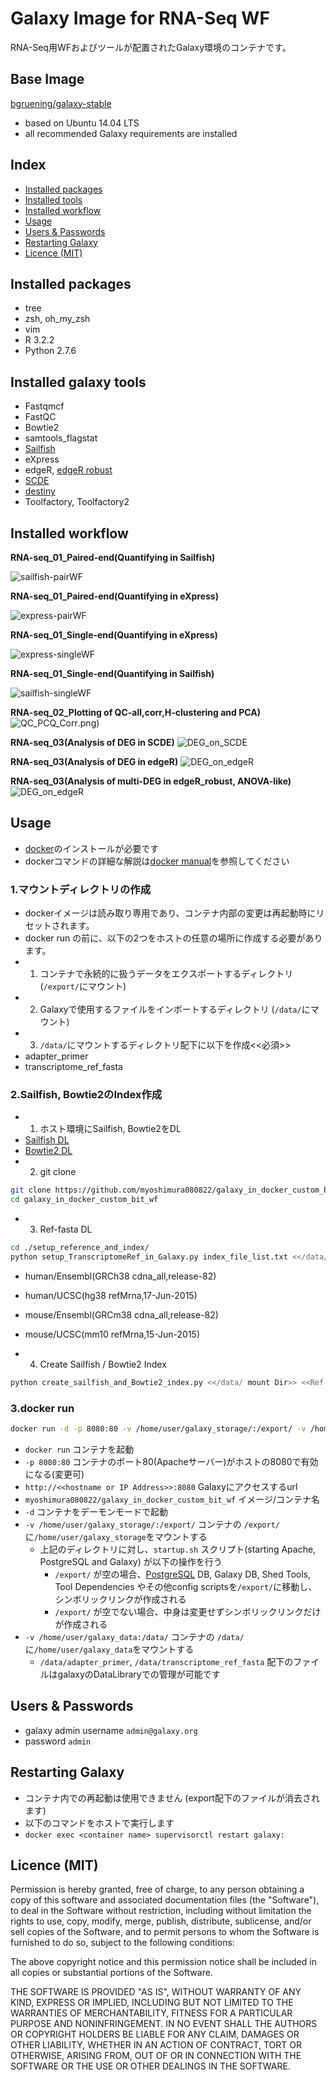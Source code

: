 # Galaxy Image for RNA-Seq WF

RNA-Seq用WFおよびツールが配置されたGalaxy環境のコンテナです。 

## Base Image
[bgruening/galaxy-stable](https://github.com/bgruening/docker-galaxy-stable)

* based on Ubuntu 14.04 LTS
* all recommended Galaxy requirements are installed

## Index
* [Installed packages](#installed-pkg)
* [Installed tools](#installed-tools)
* [Installed workflow](#installed-wf)
* [Usage](#usage)
* [Users & Passwords](#user--passowrds)
* [Restarting Galaxy](#restarting-galaxy)
* [Licence (MIT)](#license-mit)

## <a id="installed-pkg">Installed packages
* tree
* zsh, oh_my_zsh
* vim
* R 3.2.2
* Python 2.7.6

## <a id="installed-tools">Installed galaxy tools
* Fastqmcf
* FastQC
* Bowtie2
* samtools_flagstat
* [Sailfish](http://www.cs.cmu.edu/~ckingsf/software/sailfish/)
* eXpress
* edgeR, [edgeR robust](http://imlspenticton.uzh.ch/robinson_lab/edgeR_robust/)
* [SCDE](http://hms-dbmi.github.io/scde/)
* [destiny](https://www.helmholtz-muenchen.de/icb/destiny)
* Toolfactory, Toolfactory2

## <a id="installed-wf">Installed workflow

**RNA-seq_01_Paired-end(Quantifying in Sailfish)**

![sailfish-pairWF](https://github.com/myoshimura080822/galaxy_in_docker_custom_bit_wf/blob/master/images/RNA-seq_01_Paired-end(Quantifying%20in%20Sailfish).png)

**RNA-seq_01_Paired-end(Quantifying in eXpress)**

![express-pairWF](https://github.com/myoshimura080822/galaxy_in_docker_custom_bit_wf/blob/master/images/RNA-seq_01_Paired-end(Quantifying%20in%20eXpress).png)

**RNA-seq_01_Single-end(Quantifying in eXpress)**

![express-singleWF](https://github.com/myoshimura080822/galaxy_in_docker_custom_bit_wf/blob/master/images/RNA-seq_01_Single-end(Quantifying%20in%20eXpress).png)

**RNA-seq_01_Single-end(Quantifying in Sailfish)**

![sailfish-singleWF](https://github.com/myoshimura080822/galaxy_in_docker_custom_bit_wf/blob/master/images/RNA-seq_01_Single-end(Quantifying%20in%20Sailfish).png)

**RNA-seq_02_Plotting of QC-all,corr,H-clustering and PCA)**
![QC_PCQ_Corr](https://github.com/myoshimura080822/galaxy_in_docker_custom_bit_wf/blob/master/images/RNA-seq_02_Plotting%20of%20QC-all%2Ccorr%2CH-clustering%20and%20PCA).png)

**RNA-seq_03(Analysis of DEG in SCDE)**
![DEG_on_SCDE](https://github.com/myoshimura080822/galaxy_in_docker_custom_bit_wf/blob/master/images/RNA-seq_03(Analysis%20of%20DEG%20in%20SCDE).png)

**RNA-seq_03(Analysis of DEG in edgeR)**
![DEG_on_edgeR](https://github.com/myoshimura080822/galaxy_in_docker_custom_bit_wf/blob/master/images/RNA-seq_03(Analysis%20of%20DEG%20in%20edgeR).png)

**RNA-seq_03(Analysis of multi-DEG in edgeR_robust, ANOVA-like)**
![DEG_on_edgeR](https://github.com/myoshimura080822/galaxy_in_docker_custom_bit_wf/blob/master/images/RNA-seq_03(Analysis%20of%20DEG%20in%20edgeR).png)

## <a id="usage">Usage
* [docker](https://docs.docker.com/installation/)のインストールが必要です
* dockerコマンドの詳細な解説は[docker manual](http://docs.docker.io/)を参照してください

### 1.マウントディレクトリの作成
* dockerイメージは読み取り専用であり、コンテナ内部の変更は再起動時にリセットされます。
* docker run の前に、以下の2つをホストの任意の場所に作成する必要があります。
 * 1) コンテナで永続的に扱うデータをエクスポートするディレクトリ (``/export/``にマウント)
 * 2) Galaxyで使用するファイルをインポートするディレクトリ (``/data/``にマウント)
 * 3) ``/data/``にマウントするディレクトリ配下に以下を作成<<必須>>
  * adapter_primer
  * transcriptome_ref_fasta

### 2.Sailfish, Bowtie2のIndex作成
* 1) ホスト環境にSailfish, Bowtie2をDL
 * [Sailfish DL](http://www.cs.cmu.edu/~ckingsf/software/sailfish/downloads.html)
 * [Bowtie2 DL](http://sourceforge.net/projects/bowtie-bio/files/bowtie2/2.2.5/)
* 2) git clone
```bash
git clone https://github.com/myoshimura080822/galaxy_in_docker_custom_bit_wf.git
cd galaxy_in_docker_custom_bit_wf
```
* 3) Ref-fasta DL
```bash
cd ./setup_reference_and_index/
python setup_TranscriptomeRef_in_Galaxy.py index_file_list.txt <</data/ mount Dir配下の任意のフォルダ>>
```
 * human/Ensembl(GRCh38 cdna_all,release-82)
 * human/UCSC(hg38 refMrna,17-Jun-2015)
 * mouse/Ensembl(GRCm38 cdna_all,release-82)
 * mouse/UCSC(mm10 refMrna,15-Jun-2015)

* 4) Create Sailfish / Bowtie2 Index
```bash
python create_sailfish_and_Bowtie2_index.py <</data/ mount Dir>> <<Ref-fasta DL-Dir>> <<Sailfish fullpath>> <<Bowtie2 fullpath>>
```
### 3.docker run
```bash
docker run -d -p 8080:80 -v /home/user/galaxy_storage/:/export/ -v /home/user/galaxy_data:/data/ myoshimura080822/galaxy_in_docker_custom_bit_wf
```
* ``docker run`` コンテナを起動
* ``-p 8080:80`` コンテナのポート80(Apacheサーバー)がホストの8080で有効になる(変更可)
* ``http://<<hostname or IP Address>>:8080`` Galaxyにアクセスするurl
* ``myoshimura080822/galaxy_in_docker_custom_bit_wf`` イメージ/コンテナ名
* ``-d`` コンテナをデーモンモードで起動
* ``-v /home/user/galaxy_storage/:/export/`` コンテナの ``/export/``に``/home/user/galaxy_storage``をマウントする
  * 上記のディレクトリに対し、``startup.sh`` スクリプト(starting Apache, PostgreSQL and Galaxy) が以下の操作を行う
    * ``/export/`` が空の場合、[PostgreSQL](http://www.postgresql.org/) DB, Galaxy DB, Shed Tools, Tool Dependencies やその他config scriptsを``/export/``に移動し、シンボリックリンクが作成される
    * ``/export/`` が空でない場合、中身は変更せずシンボリックリンクだけが作成される
* ``-v /home/user/galaxy_data:/data/`` コンテナの ``/data/``に``/home/user/galaxy_data``をマウントする
  * ``/data/adapter_primer``, ``/data/transcriptome_ref_fasta`` 配下のファイルはgalaxyのDataLibraryでの管理が可能です

## <a id='user--passowrds'>Users & Passwords
* galaxy admin username ``admin@galaxy.org`` 
* password ``admin``

## <a id='restarting-galaxy'>Restarting Galaxy
* コンテナ内での再起動は使用できません (export配下のファイルが消去されます)
* 以下のコマンドをホストで実行します
*  ```docker exec <container name> supervisorctl restart galaxy:```

## <a id="license-mit">Licence (MIT)
Permission is hereby granted, free of charge, to any person obtaining a copy
of this software and associated documentation files (the "Software"), to deal
in the Software without restriction, including without limitation the rights
to use, copy, modify, merge, publish, distribute, sublicense, and/or sell
copies of the Software, and to permit persons to whom the Software is
furnished to do so, subject to the following conditions:

The above copyright notice and this permission notice shall be included in
all copies or substantial portions of the Software.

THE SOFTWARE IS PROVIDED "AS IS", WITHOUT WARRANTY OF ANY KIND, EXPRESS OR
IMPLIED, INCLUDING BUT NOT LIMITED TO THE WARRANTIES OF MERCHANTABILITY,
FITNESS FOR A PARTICULAR PURPOSE AND NONINFRINGEMENT. IN NO EVENT SHALL THE
AUTHORS OR COPYRIGHT HOLDERS BE LIABLE FOR ANY CLAIM, DAMAGES OR OTHER
LIABILITY, WHETHER IN AN ACTION OF CONTRACT, TORT OR OTHERWISE, ARISING FROM,
OUT OF OR IN CONNECTION WITH THE SOFTWARE OR THE USE OR OTHER DEALINGS IN
THE SOFTWARE.
